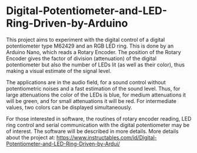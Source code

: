 # Digital-Potentiometer-and-LED-Ring-Driven-by-Arduino
This project aims to experiment with the digital control of a digital potentiometer type M62429 and an RGB LED ring. This is done by an Arduino Nano, which reads a Rotary Encoder.
The position of the Rotary Encoder gives the factor of division (attenuation) of the digital potentiometer but also the number of LEDs lit (as well as their color), thus making a visual estimate of the signal level.

The applications are in the audio field, for a sound control without potentiometric noises and a fast estimation of the sound level. Thus, for large attenuations the color of the LEDs is blue, for medium attenuations it will be green, and for small attenuations it will be red. For intermediate values, two colors can be displayed simultaneously.

For those interested in software, the routines of rotary encoder reading, LED ring control and serial communication with the digital potentiometer may be of interest. The software will be described in more details.
More details about the project at:
https://www.instructables.com/id/Digital-Potentiometer-and-LED-Ring-Driven-by-Ardui/
